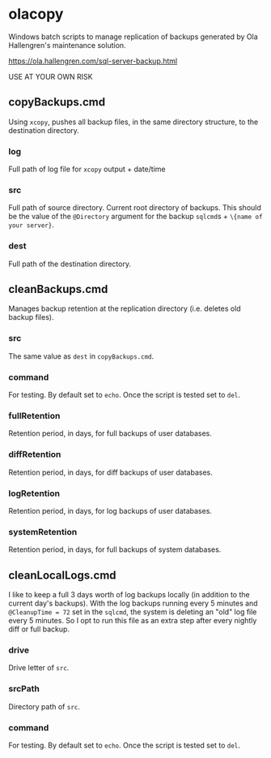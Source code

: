 # olacopy
Windows batch scripts to manage replication of backups generated by Ola Hallengren's maintenance solution.

https://ola.hallengren.com/sql-server-backup.html

USE AT YOUR OWN RISK

## copyBackups.cmd

Using `xcopy`, pushes all backup files, in the same directory structure, to the destination directory.

### log
Full path of log file for `xcopy` output + date/time

### src
Full path of source directory. Current root directory of backups. This should be the value of the `@Directory` argument for the backup `sqlcmd`s + `\{name of your server}`.

### dest
Full path of the destination directory.

## cleanBackups.cmd

Manages backup retention at the replication directory (i.e. deletes old backup files).

### src
The same value as `dest` in `copyBackups.cmd`.

### command
For testing. By default set to `echo`. Once the script is tested set to `del`.

### fullRetention
Retention period, in days, for full backups of user databases.

### diffRetention
Retention period, in days, for diff backups of user databases.

### logRetention
Retention period, in days, for log backups of user databases.

### systemRetention
Retention period, in days, for full backups of system databases.

## cleanLocalLogs.cmd

I like to keep a full 3 days worth of log backups locally (in addition to the current day's backups). With the log backups running every 5 minutes and `@CleanupTime = 72` set in the `sqlcmd`, the system is deleting an "old" log file every 5 minutes. So I opt to run this file as an extra step after every nightly diff or full backup.

### drive
Drive letter of `src`.

### srcPath
Directory path of `src`.

### command
For testing. By default set to `echo`. Once the script is tested set to `del`.
